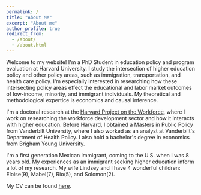 ```yaml
---
permalink: /
title: "About Me"
excerpt: "About me"
author_profile: true
redirect_from: 
  - /about/
  - /about.html
---
```


Welcome to my website! I'm a PhD Student in education policy and program evaluation at Harvard University. I study the intersection of higher education policy and other policy areas, such as immigration, transportation, and health care policy. I'm especially interested in researching how these intersecting policy areas effect the educational and labor market outcomes of low-income, minority, and immigrant individuals. My theoretical and methodological expertice is economics and causal inference.

I'm a doctoral research at the [Harvard Project on the Workforce](https://www.pw.hks.harvard.edu/team), where I work on researching the workforce development sector and how it interacts with higher education. Before Harvard, I obtained a Masters in Public Policy from Vanderbilt University, where I also worked as an analyst at Vanderbilt's Department of Health Policy. I also hold a bachelor's degree in economics from Brigham Young University.

I'm a first generation Mexican immigrant, coming to the U.S. when I was 8 years old. My experiences as an immigrant seeking higher education inform a lot of my research. My wife Lindsey and I have 4 wonderful children: Eloise(9), Mabel(7), Rio(5), and Solomon(2). 

My CV can be found [here](https://github.com/jorge-encinas/jorge-encinas.github.io/blob/master/files/Encinas_CV.pdf).
